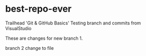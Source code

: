 # best-repo-ever
Trailhead 'Git &amp; GitHub Basics'
Testing branch and commits from VisualStudio

These are changes for new branch 1.

branch 2 change to file